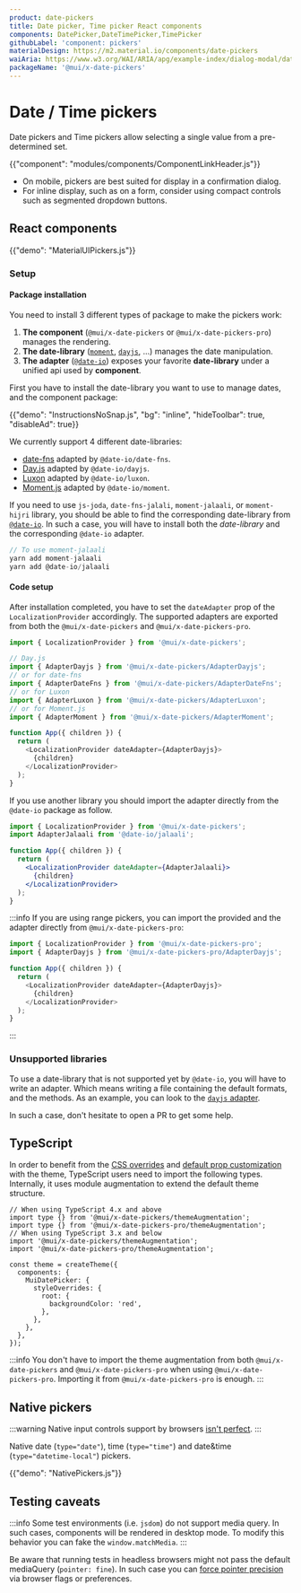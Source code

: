 ```yaml
---
product: date-pickers
title: Date picker, Time picker React components
components: DatePicker,DateTimePicker,TimePicker
githubLabel: 'component: pickers'
materialDesign: https://m2.material.io/components/date-pickers
waiAria: https://www.w3.org/WAI/ARIA/apg/example-index/dialog-modal/datepicker-dialog.html
packageName: '@mui/x-date-pickers'
---
```


# Date / Time pickers

<p class="description">Date pickers and Time pickers allow selecting a single value from a pre-determined set.</p>

{{"component": "modules/components/ComponentLinkHeader.js"}}

- On mobile, pickers are best suited for display in a confirmation dialog.
- For inline display, such as on a form, consider using compact controls such as segmented dropdown buttons.

## React components

{{"demo": "MaterialUIPickers.js"}}

### Setup

#### Package installation

You need to install 3 different types of package to make the pickers work:

1. **The component** (`@mui/x-date-pickers` or `@mui/x-date-pickers-pro`) manages the rendering.
2. **The date-library** ([`moment`](https://momentjs.com/), [`dayjs`](https://day.js.org/), ...) manages the date manipulation.
3. **The adapter** ([`@date-io`](https://github.com/dmtrKovalenko/date-io#projects)) exposes your favorite **date-library** under a unified api used by **component**.

First you have to install the date-library you want to use to manage dates, and the component package:

{{"demo": "InstructionsNoSnap.js", "bg": "inline", "hideToolbar": true, "disableAd": true}}

We currently support 4 different date-libraries:

- [date-fns](https://date-fns.org/) adapted by `@date-io/date-fns`.
- [Day.js](https://day.js.org/) adapted by `@date-io/dayjs`.
- [Luxon](https://moment.github.io/luxon/#/) adapted by `@date-io/luxon`.
- [Moment.js](https://momentjs.com/) adapted by `@date-io/moment`.

If you need to use `js-joda`, `date-fns-jalali`, `moment-jalaali`, or `moment-hijri` library, you should be able to find the corresponding date-library from [`@date-io`](https://github.com/dmtrKovalenko/date-io#projects).
In such a case, you will have to install both the _date-library_ and the corresponding `@date-io` adapter.

```jsx
// To use moment-jalaali
yarn add moment-jalaali
yarn add @date-io/jalaali
```

#### Code setup

After installation completed, you have to set the `dateAdapter` prop of the `LocalizationProvider` accordingly.
The supported adapters are exported from both the `@mui/x-date-pickers` and `@mui/x-date-pickers-pro`.

```js
import { LocalizationProvider } from '@mui/x-date-pickers';

// Day.js
import { AdapterDayjs } from '@mui/x-date-pickers/AdapterDayjs';
// or for date-fns
import { AdapterDateFns } from '@mui/x-date-pickers/AdapterDateFns';
// or for Luxon
import { AdapterLuxon } from '@mui/x-date-pickers/AdapterLuxon';
// or for Moment.js
import { AdapterMoment } from '@mui/x-date-pickers/AdapterMoment';

function App({ children }) {
  return (
    <LocalizationProvider dateAdapter={AdapterDayjs}>
      {children}
    </LocalizationProvider>
  );
}
```

If you use another library you should import the adapter directly from the `@date-io` package as follow.

```jsx
import { LocalizationProvider } from '@mui/x-date-pickers';
import AdapterJalaali from '@date-io/jalaali';

function App({ children }) {
  return (
    <LocalizationProvider dateAdapter={AdapterJalaali}>
      {children}
    </LocalizationProvider>
  );
}
```

:::info
If you are using range pickers, you can import the provided and the adapter directly from `@mui/x-date-pickers-pro`:

```js
import { LocalizationProvider } from '@mui/x-date-pickers-pro';
import { AdapterDayjs } from '@mui/x-date-pickers-pro/AdapterDayjs';

function App({ children }) {
  return (
    <LocalizationProvider dateAdapter={AdapterDayjs}>
      {children}
    </LocalizationProvider>
  );
}
```

:::

### Unsupported libraries

To use a date-library that is not supported yet by `@date-io`, you will have to write an adapter.
Which means writing a file containing the default formats, and the methods.
As an example, you can look to the [`dayjs` adapter](https://github.com/dmtrKovalenko/date-io/blob/master/packages/dayjs/src/dayjs-utils.ts).

In such a case, don't hesitate to open a PR to get some help.

## TypeScript

In order to benefit from the [CSS overrides](/material-ui/customization/theme-components/#global-style-overrides) and [default prop customization](/material-ui/customization/theme-components/#default-props) with the theme, TypeScript users need to import the following types.
Internally, it uses module augmentation to extend the default theme structure.

```tsx
// When using TypeScript 4.x and above
import type {} from '@mui/x-date-pickers/themeAugmentation';
import type {} from '@mui/x-date-pickers-pro/themeAugmentation';
// When using TypeScript 3.x and below
import '@mui/x-date-pickers/themeAugmentation';
import '@mui/x-date-pickers-pro/themeAugmentation';

const theme = createTheme({
  components: {
    MuiDatePicker: {
      styleOverrides: {
        root: {
          backgroundColor: 'red',
        },
      },
    },
  },
});
```

:::info
You don't have to import the theme augmentation from both `@mui/x-date-pickers` and `@mui/x-date-pickers-pro` when using `@mui/x-date-pickers-pro`.
Importing it from `@mui/x-date-pickers-pro` is enough.
:::

## Native pickers

:::warning
Native input controls support by browsers [isn't perfect](https://caniuse.com/#feat=input-datetime).
:::

Native date (`type="date"`), time (`type="time"`) and date&time (`type="datetime-local"`) pickers.

{{"demo": "NativePickers.js"}}

## Testing caveats

:::info
Some test environments (i.e. `jsdom`) do not support media query. In such cases, components will be rendered in desktop mode. To modify this behavior you can fake the `window.matchMedia`.
:::

Be aware that running tests in headless browsers might not pass the default mediaQuery (`pointer: fine`).
In such case you can [force pointer precision](https://github.com/microsoft/playwright/issues/7769#issuecomment-1205106311) via browser flags or preferences.
